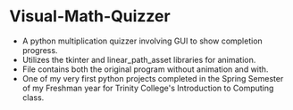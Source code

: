 # Visual-Math-Quizzer
- A python multiplication quizzer involving GUI to show completion progress.
- Utilizes the tkinter and linear_path_asset libraries for animation.
- File contains both the original program without animation and with.
- One of my very first python projects completed in the Spring Semester of my Freshman year for Trinity College's Introduction to Computing class.
